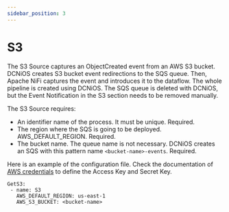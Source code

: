 ```yaml
---
sidebar_position: 3
---
```

# S3

The S3 Source captures an ObjectCreated event from an AWS S3 bucket. DCNiOS creates S3 bucket event redirections to the SQS queue. Then, Apache NiFi captures the event and introduces it to the dataflow. The whole pipeline is created using DCNiOS. The SQS queue is deleted with DCNiOS, but the Event Notification in the S3 section needs to be removed manually. 

The S3 Source requires:
- An identifier name of the process. It must be unique. Required.
- The region where the SQS is going to be deployed. AWS_DEFAULT_REGION. Required.
- The bucket name. The queue name is not necessary. DCNiOS creates an SQS with this pattern name `<bucket-name>-events`. Required.

Here is an example of the configuration file. Check the documentation of [AWS credentials](/dcnios/docs/Sources/AWS/) to define the Access Key and Secret Key.

```
GetS3:
 - name: S3
   AWS_DEFAULT_REGION: us-east-1
   AWS_S3_BUCKET: <bucket-name>
```


